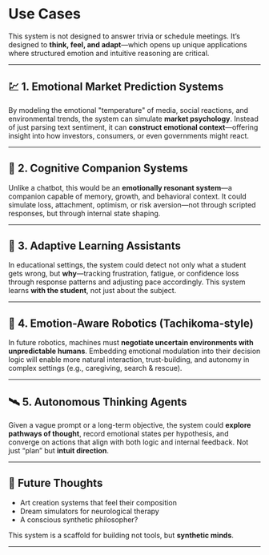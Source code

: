 # Use Cases

This system is not designed to answer trivia or schedule meetings. It’s designed to **think, feel, and adapt**—which opens up unique applications where structured emotion and intuitive reasoning are critical.

---

## 💹 1. Emotional Market Prediction Systems

By modeling the emotional "temperature" of media, social reactions, and environmental trends, the system can simulate **market psychology**. Instead of just parsing text sentiment, it can **construct emotional context**—offering insight into how investors, consumers, or even governments might react.

---

## 🧠 2. Cognitive Companion Systems

Unlike a chatbot, this would be an **emotionally resonant system**—a companion capable of memory, growth, and behavioral context. It could simulate loss, attachment, optimism, or risk aversion—not through scripted responses, but through internal state shaping.

---

## 🧭 3. Adaptive Learning Assistants

In educational settings, the system could detect not only what a student gets wrong, but **why**—tracking frustration, fatigue, or confidence loss through response patterns and adjusting pace accordingly. This system learns **with the student**, not just about the subject.

---

## 🧬 4. Emotion-Aware Robotics (Tachikoma-style)

In future robotics, machines must **negotiate uncertain environments with unpredictable humans**. Embedding emotional modulation into their decision logic will enable more natural interaction, trust-building, and autonomy in complex settings (e.g., caregiving, search & rescue).

---

## 🛰️ 5. Autonomous Thinking Agents

Given a vague prompt or a long-term objective, the system could **explore pathways of thought**, record emotional states per hypothesis, and converge on actions that align with both logic and internal feedback. Not just “plan” but **intuit direction**.

---

## 🔮 Future Thoughts

- Art creation systems that feel their composition
- Dream simulators for neurological therapy
- A conscious synthetic philosopher?

This system is a scaffold for building not tools, but **synthetic minds**.

---
